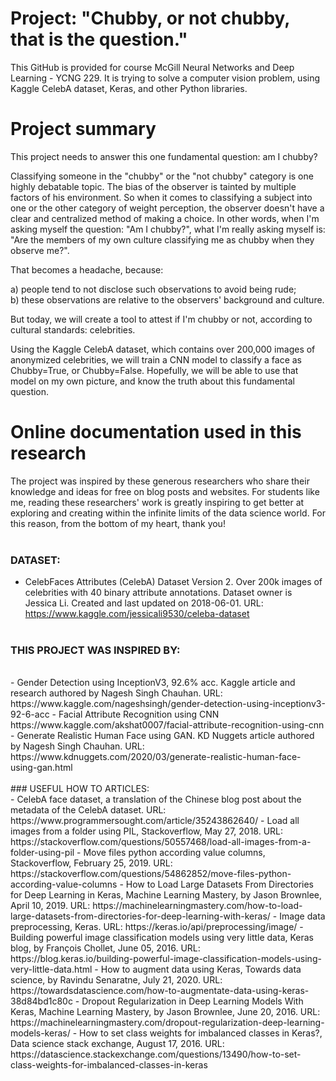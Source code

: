 # Project: "Chubby, or not chubby, that is the question."
This GitHub is provided for course McGill Neural Networks and Deep Learning - YCNG 229. It is trying to solve a computer vision problem, using Kaggle CelebA dataset, Keras, and other Python libraries.

# Project summary
This project needs to answer this one fundamental question: am I chubby?

Classifying someone in the "chubby" or the "not chubby" category is one highly debatable topic. The bias of the observer is tainted by multiple factors of his environment. So when it comes to classifying a subject into one or the other category of weight perception, the observer doesn't have a clear and centralized method of making a choice. In other words, when I'm asking myself the question: "Am I chubby?", what I'm really asking myself is: "Are the members of my own culture classifying me as chubby when they observe me?".

That becomes a headache, because:

a) people tend to not disclose such observations to avoid being rude;<br> 
b) these observations are relative to the observers' background and culture.

But today, we will create a tool to attest if I'm chubby or not, according to cultural standards: celebrities.

Using the Kaggle CelebA dataset, which contains over 200,000 images of anonymized celebrities, we will train a CNN model to classify a face as Chubby=True, or Chubby=False. Hopefully, we will be able to use that model on my own picture, and know the truth about this fundamental question.

# Online documentation used in this research

The project was inspired by these generous researchers who share their knowledge and ideas for free on blog posts and websites. For students like me, reading these researchers' work is greatly inspiring to get better at exploring and creating within the infinite limits of the data science world. For this reason, from the bottom of my heart, thank you!
<br><br>
### DATASET:
- CelebFaces Attributes (CelebA) Dataset Version 2. Over 200k images of celebrities with 40 binary attribute annotations. Dataset owner is Jessica Li. Created and last updated on 2018-06-01. URL: https://www.kaggle.com/jessicali9530/celeba-dataset
<br><br>
### THIS PROJECT WAS INSPIRED BY: 
<br>
- Gender Detection using InceptionV3, 92.6% acc. Kaggle article and research authored by Nagesh Singh Chauhan. URL: https://www.kaggle.com/nageshsingh/gender-detection-using-inceptionv3-92-6-acc
- Facial Attribute Recognition using CNN https://www.kaggle.com/akshat0007/facial-attribute-recognition-using-cnn
- Generate Realistic Human Face using GAN. KD Nuggets article authored by Nagesh Singh Chauhan. URL: https://www.kdnuggets.com/2020/03/generate-realistic-human-face-using-gan.html
<br><br>
### USEFUL HOW TO ARTICLES: 
<br>
- CelebA face dataset, a translation of the Chinese blog post about the metadata of the CelebA dataset. URL: https://www.programmersought.com/article/35243862640/
- Load all images from a folder using PIL, Stackoverflow, May 27, 2018. URL: <br> https://stackoverflow.com/questions/50557468/load-all-images-from-a-folder-using-pil
- Move files python according value columns, Stackoverflow, February 25, 2019. URL: https://stackoverflow.com/questions/54862852/move-files-python-according-value-columns
- How to Load Large Datasets From Directories for Deep Learning in Keras, Machine Learning Mastery, by Jason Brownlee, April 10, 2019. URL: https://machinelearningmastery.com/how-to-load-large-datasets-from-directories-for-deep-learning-with-keras/
- Image data preprocessing, Keras. URL: https://keras.io/api/preprocessing/image/
- Building powerful image classification models using very little data, Keras blog, by François Chollet, June 05, 2016. URL:  https://blog.keras.io/building-powerful-image-classification-models-using-very-little-data.html
- How to augment data using Keras, Towards data science, by Ravindu Senaratne, July 21, 2020. URL:  https://towardsdatascience.com/how-to-augmentate-data-using-keras-38d84bd1c80c
- Dropout Regularization in Deep Learning Models With Keras, Machine Learning Mastery, by Jason Brownlee, June 20, 2016. URL: https://machinelearningmastery.com/dropout-regularization-deep-learning-models-keras/
- How to set class weights for imbalanced classes in Keras?, Data science stack exchange, August 17, 2016. URL: https://datascience.stackexchange.com/questions/13490/how-to-set-class-weights-for-imbalanced-classes-in-keras
